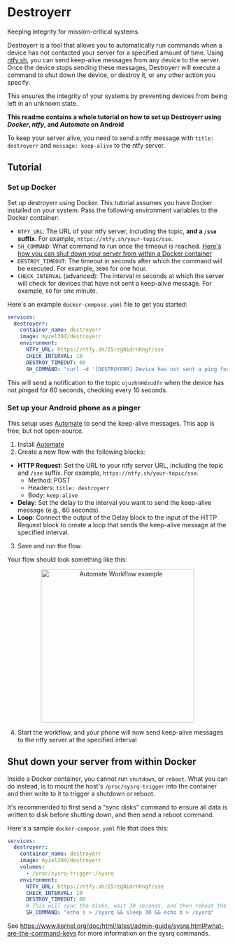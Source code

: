 # Destroyerr

Keeping integrity for mission-critical systems.

Destroyerr is a tool that allows you to automatically run commands when a device has not contacted your server for a specified amount of time. Using [ntfy.sh](https://ntfy.sh), you can send keep-alive messages from any device to the server. Once the device stops sending these messages, Destroyerr will execute a command to shut down the device, or destroy it, or any other action you specify.

This ensures the integrity of your systems by preventing devices from being left in an unknown state.

**This readme contains a whole tutorial on how to set up Destroyerr using _Docker_, _ntfy_, and _Automate_ on Android**

To keep your server alive, you need to send a ntfy message with `title: destroyerr` and `message: keep-alive` to the ntfy server.

## Tutorial

### Set up Docker

Set up destroyerr using Docker. This tutorial assumes you have Docker installed on your system.
Pass the following environment variables to the Docker container:

- `NTFY_URL`: The URL of your ntfy server, including the topic, **and a `/sse` suffix**. For example, `https://ntfy.sh/your-topic/sse`.
- `SH_COMMAND`: What command to run once the timeout is reached. [Here's how you can shut down your server from within a Docker container](#shut-down-your-server-from-within-docker)
- `DESTROY_TIMEOUT`: The timeout in seconds after which the command will be executed. For example, `3600` for one hour.
- `CHECK_INTERVAL` (advanced): The interval in seconds at which the server will check for devices that have not sent a keep-alive message. For example, `60` for one minute.

Here's an example `docker-compose.yaml` file to get you started:

```yaml
services:
  destroyerr:
    container_name: destroyerr
    image: myzel394/destroyerr
    environment:
      NTFY_URL: https://ntfy.sh/I5rzgNidrnKngf/sse
      CHECK_INTERVAL: 10
      DESTROY_TIMEOUT: 60
      SH_COMMAND: "curl -d '[DESTROYERR] Device has not sent a ping for over 60 seconds!' https://ntfy.sh/ojuzhnHdzudfn"
````

This will send a notification to the topic `ojuzhnHdzudfn` when the device has not pinged for 60 seconds, checking every 10 seconds.

### Set up your Android phone as a pinger

This setup uses [Automate](https://play.google.com/store/apps/details?id=com.llamalab.automate) to send the keep-alive messages. This app is free, but not open-source.

1. Install [Automate](https://play.google.com/store/apps/details?id=com.llamalab.automate)
2. Create a new flow with the following blocks:
  - **HTTP Request**: Set the URL to your ntfy server URL, including the topic and `/sse` suffix. For example, `https://ntfy.sh/your-topic/sse`.
    - Method: POST
    - Headers: `title: destroyerr`
    - Body: `keep-alive`
  - **Delay**: Set the delay to the interval you want to send the keep-alive message (e.g., 60 seconds).
  - **Loop**: Connect the output of the Delay block to the input of the HTTP Request block to create a loop that sends the keep-alive message at the specified interval.
3. Save and run the flow.

Your flow should look something like this:


<p align="center">
    <img src="assets/automate_workflow.png" align="center" width="350" alt="Automate Workflow example" />
</p>

4. Start the workflow, and your phone will now send keep-alive messages to the ntfy server at the specified interval

## Shut down your server from within Docker

Inside a Docker container, you cannot run `shutdown`, or `reboot`.
What you can do instead, is to mount the host's `/proc/sysrq-trigger` into the container and then write to it to trigger a shutdown or reboot.

It's recommended to first send a "sync disks" command to ensure all data is written to disk before shutting down, and then send a reboot command.

Here's a sample `docker-compose.yaml` file that does this:

```yaml
services:
  destroyerr:
    container_name: destroyerr
    image: myzel394/destroyerr
    volumes:
      - /proc/sysrq-trigger:/sysrq
    environment:
      NTFY_URL: https://ntfy.sh/I5rzgNidrnKngf/sse
      CHECK_INTERVAL: 10
      DESTROY_TIMEOUT: 60
      # This will sync the disks, wait 30 seconds, and then reboot the system
      SH_COMMAND: "echo s > /sysrq && sleep 30 && echo b > /sysrq"
````

See https://www.kernel.org/doc/html/latest/admin-guide/sysrq.html#what-are-the-command-keys for more information on the sysrq commands.

